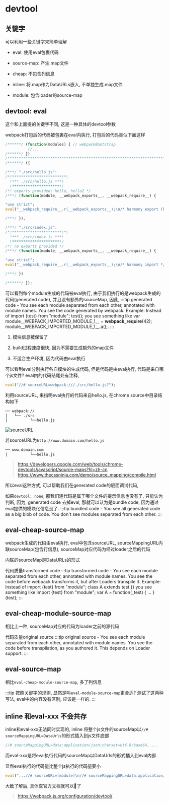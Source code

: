 # devtool

## 关键字
可以利用一些关键字来简单理解

- eval: 使用eval包裹代码

- source-map: 产生.map文件

- cheap: 不包含列信息

- inline: 将.map作为DataURLs嵌入, 不单独生成.map文件

- module: 包含loader的source-map

## devtool: eval

这个和上面提的关键字不同, 这是一种具体的devtool参数

webpack打包后的代码被包裹在eval内执行, 打包后的代码类似下面这样

```js
/******/ (function(modules) { // webpackBootstrap
          //...
/******/ })
/************************************************************************/
/******/ ({

/***/ "./src/hello.js":
/*!**********************!*\
  !*** ./src/hello.js ***!
  \**********************/
/*! exports provided: hello, hello2 */
/***/ (function(module, __webpack_exports__, __webpack_require__) {

"use strict";
eval("__webpack_require__.r(__webpack_exports__);\n/* harmony export (binding) */ __webpack_require__.d(__webpack_exports__, \"hello\", function() { return hello; });\n/* harmony export (binding) */ __webpack_require__.d(__webpack_exports__, \"hello2\", function() { return hello2; });\nfunction _readOnlyError(name) { throw new Error(\"\\\"\" + name + \"\\\" is read-only\"); }\n\nfunction hello() {\n  console.log('hello world');\n  return 'hello world';\n}\nfunction hello2() {\n  console.log('hello2');\n}\na = (_readOnlyError(\"a\"), 2);\nvar a = 1;\n\n//# sourceURL=webpack:///./src/hello.js?");

/***/ }),

/***/ "./src/index.js":
/*!**********************!*\
  !*** ./src/index.js ***!
  \**********************/
/*! no exports provided */
/***/ (function(module, __webpack_exports__, __webpack_require__) {

"use strict";
eval("__webpack_require__.r(__webpack_exports__);\n/* harmony import */ var _hello_js__WEBPACK_IMPORTED_MODULE_0__ = __webpack_require__(/*! ./hello.js */ \"./src/hello.js\");\n\nObject(_hello_js__WEBPACK_IMPORTED_MODULE_0__[\"hello\"])();\n\n//# sourceURL=webpack:///./src/index.js?");

/***/ })

/******/ });
```

可以看到每个module生成的代码被eval执行, 由于我们执行的是webpack生成的代码(generated code), 并且没有额外的sourceMap, 因此,
:::tip
generated code - You see each module separated from each other, annotated with module names. You see the code generated by webpack. Example: Instead of import {test} from "module"; test(); you see something like var module__WEBPACK_IMPORTED_MODULE_1__ = __webpack_require__(42); module__WEBPACK_IMPORTED_MODULE_1__.a();.
:::


1. 模块信息被保留了

2. build过程速度很快, 因为不需要生成额外的map文件

3. 不适合生产环境, 因为代码由eval执行

可以看到eval分别执行各自模块的生成代码, 但是代码是由eval执行, 代码是来自哪个js文件? eval内的代码结尾处有注释,

```js
eval("//# sourceURL=webpack:///./src/hello.js?");
```

利用sourceURL, 来指明eval执行的代码来自hello.js, 在chrome source中目录结构如下

```bash
── webpack://
│   └── ./src
|          └──hello.js
```

![sourceURL](https://fangbinwei-blog-image.oss-cn-shanghai.aliyuncs.com/FrontEnd/Engineering/webpack/devtool/eval.png)

若sourceURL为`http://www.domain.com/hello.js`

```bash
── www.domain.com
|          └──hello.js
```

> https://developers.google.com/web/tools/chrome-devtools/javascript/source-maps?hl=zh-cn
> https://www.thecssninja.com/demo/source_mapping/compile.html


所以eval这种方式, 可以帮助我们在generated code的层面调试代码,

如果`devtool: none`, 那我们连代码是属于哪个文件的提示信息也没有了, 只能认为判断, 因为, generated code 去掉eval, 那就可以认为是bundle code, 因为通过eval提供的模块化信息没了.
:;:tip
bundled code - You see all generated code as a big blob of code. You don't see modules separated from each other.
:::

## eval-cheap-source-map

webpack生成的代码由eval执行, eval中包含sourceURL, sourceMappingURL内联sourceMap(包含行信息), sourceMap对应代码为经过loader之后的代码

内联的sourceMap是DataURLs的形式

代码质量transformed code
:::tip
transformed code - You see each module separated from each other, annotated with module names. You see the code before webpack transforms it, but after Loaders transpile it. Example: Instead of import {test} from "module"; class A extends test {} you see something like import {test} from "module"; var A = function(_test) { ... }(test);
:::


## eval-cheap-module-source-map

相比上一种, sourceMap对应的代码为loader之前的源代码

代码质量original source
:::tip
original source - You see each module separated from each other, annotated with module names. You see the code before transpilation, as you authored it. This depends on Loader support.
:::

## eval-source-map
相比`eval-cheap-module-source-map`, 多了列信息

:::tip
按照关键字的规则, 显然是叫`eval-module-source-map`更合适? 测试了这两种写法, eval中的内容没有区别, 应该是一样的. 
:::

## inline 和eval-xxx 不会共存

inline和eval-xxx无法同时实现的, inline 将整个js文件的sourceMap以`//# sourceMappingURL=DataUrls`的形式插入到js文件底部
```js
//# sourceMappingURL=data:application/json;charset=utf-8;base64,....
```

而eval-xxx是将eval执行代码的sourceMap以DataUrls的形式插入到eval内部 

显然eval执行的代码量比整个js执行的代码量要小
```js
eval("...//# sourceURL=[module]\n//# sourceMappingURL=data:application/json;charset=utf-8;base64,...\n//# sourceURL=webpack-internal:///./src/hello.js\n");
```

大致了解后, 具体查官方文档就可以了
> https://webpack.js.org/configuration/devtool/
